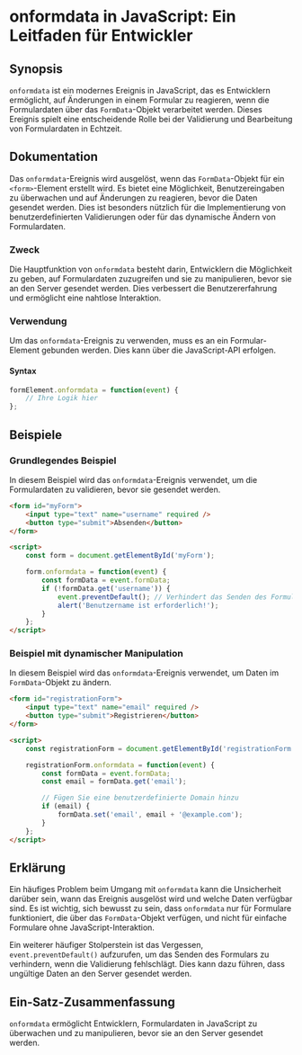 <!--
Meta Description: # onformdata in JavaScript: Ein Leitfaden für Entwickler ## Synopsis `onformdata` ist ein modernes Ereignis in JavaScript, das es Entwicklern ermöglic...
Meta Keywords: onformdata, das, die, formdata, ein
-->

# onformdata in JavaScript: Ein Leitfaden für Entwickler

## Synopsis
`onformdata` ist ein modernes Ereignis in JavaScript, das es Entwicklern ermöglicht, auf Änderungen in einem Formular zu reagieren, wenn die Formulardaten über das `FormData`-Objekt verarbeitet werden. Dieses Ereignis spielt eine entscheidende Rolle bei der Validierung und Bearbeitung von Formulardaten in Echtzeit.

## Dokumentation
Das `onformdata`-Ereignis wird ausgelöst, wenn das `FormData`-Objekt für ein `<form>`-Element erstellt wird. Es bietet eine Möglichkeit, Benutzereingaben zu überwachen und auf Änderungen zu reagieren, bevor die Daten gesendet werden. Dies ist besonders nützlich für die Implementierung von benutzerdefinierten Validierungen oder für das dynamische Ändern von Formulardaten.

### Zweck
Die Hauptfunktion von `onformdata` besteht darin, Entwicklern die Möglichkeit zu geben, auf Formulardaten zuzugreifen und sie zu manipulieren, bevor sie an den Server gesendet werden. Dies verbessert die Benutzererfahrung und ermöglicht eine nahtlose Interaktion.

### Verwendung
Um das `onformdata`-Ereignis zu verwenden, muss es an ein Formular-Element gebunden werden. Dies kann über die JavaScript-API erfolgen.

#### Syntax
```javascript
formElement.onformdata = function(event) {
    // Ihre Logik hier
};
```

## Beispiele

### Grundlegendes Beispiel
In diesem Beispiel wird das `onformdata`-Ereignis verwendet, um die Formulardaten zu validieren, bevor sie gesendet werden.

```html
<form id="myForm">
    <input type="text" name="username" required />
    <button type="submit">Absenden</button>
</form>

<script>
    const form = document.getElementById('myForm');

    form.onformdata = function(event) {
        const formData = event.formData;
        if (!formData.get('username')) {
            event.preventDefault(); // Verhindert das Senden des Formulars
            alert('Benutzername ist erforderlich!');
        }
    };
</script>
```

### Beispiel mit dynamischer Manipulation
In diesem Beispiel wird das `onformdata`-Ereignis verwendet, um Daten im `FormData`-Objekt zu ändern.

```html
<form id="registrationForm">
    <input type="text" name="email" required />
    <button type="submit">Registrieren</button>
</form>

<script>
    const registrationForm = document.getElementById('registrationForm');

    registrationForm.onformdata = function(event) {
        const formData = event.formData;
        const email = formData.get('email');

        // Fügen Sie eine benutzerdefinierte Domain hinzu
        if (email) {
            formData.set('email', email + '@example.com');
        }
    };
</script>
```

## Erklärung
Ein häufiges Problem beim Umgang mit `onformdata` kann die Unsicherheit darüber sein, wann das Ereignis ausgelöst wird und welche Daten verfügbar sind. Es ist wichtig, sich bewusst zu sein, dass `onformdata` nur für Formulare funktioniert, die über das `FormData`-Objekt verfügen, und nicht für einfache Formulare ohne JavaScript-Interaktion.

Ein weiterer häufiger Stolperstein ist das Vergessen, `event.preventDefault()` aufzurufen, um das Senden des Formulars zu verhindern, wenn die Validierung fehlschlägt. Dies kann dazu führen, dass ungültige Daten an den Server gesendet werden.

## Ein-Satz-Zusammenfassung
`onformdata` ermöglicht Entwicklern, Formulardaten in JavaScript zu überwachen und zu manipulieren, bevor sie an den Server gesendet werden.